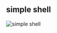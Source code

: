 ## simple shell ##
![simple shell](https://s3.amazonaws.com/intranet-projects-files/holbertonschool-low_level_programming/235/shell.jpeg)
